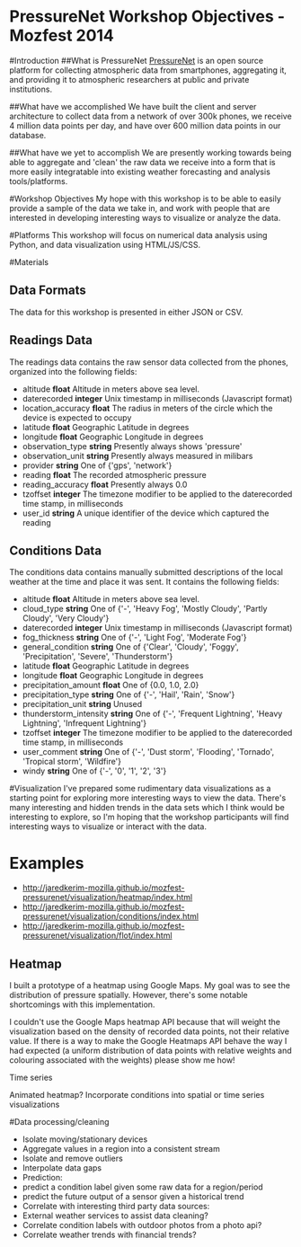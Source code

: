 PressureNet Workshop Objectives - Mozfest 2014
==============================================

#Introduction
##What is PressureNet
[PressureNet](https://pressurenet.io/) is an open source platform for collecting atmospheric data from smartphones,
aggregating it, and providing it to atmospheric researchers at public and private institutions.


##What have we accomplished
We have built the client and server architecture to collect data from a network of over 300k phones,
we receive 4 million data points per day, and have over 600 million data points in our database.

##What have we yet to accomplish
We are presently working towards being able to aggregate and 'clean' the raw data we receive
into a form that is more easily integratable into existing weather forecasting and analysis
tools/platforms.

#Workshop Objectives
My hope with this workshop is to be able to easily provide a sample of the data we take in,
and work with people that are interested in developing interesting ways to visualize or analyze the data.

#Platforms
This workshop will focus on numerical data analysis using Python, and data visualization using
HTML/JS/CSS.

#Materials
## Data Formats
The data for this workshop is presented in either JSON or CSV.

## Readings Data
The readings data contains the raw sensor data collected from the phones, organized into the following fields:

- altitude **float** Altitude in meters above sea level.
- daterecorded **integer** Unix timestamp in milliseconds (Javascript format)
- location_accuracy **float** The radius in meters of the circle which the device is expected to occupy
- latitude **float** Geographic Latitude in degrees
- longitude **float** Geographic Longitude in degrees
- observation_type **string** Presently always shows 'pressure'
- observation_unit **string** Presently always measured in milibars
- provider **string** One of {'gps', 'network'}
- reading **float** The recorded atmospheric pressure
- reading_accuracy **float** Presently always 0.0
- tzoffset **integer** The timezone modifier to be applied to the daterecorded time stamp, in milliseconds
- user_id **string** A unique identifier of the device which captured the reading

## Conditions Data
The conditions data contains manually submitted descriptions of the local weather at the time and place it was sent.
It contains the following fields:

- altitude **float** Altitude in meters above sea level.
- cloud_type **string** One of {'-', 'Heavy Fog', 'Mostly Cloudy', 'Partly Cloudy', 'Very Cloudy'}
- daterecorded **integer** Unix timestamp in milliseconds (Javascript format)
- fog_thickness **string** One of {'-', 'Light Fog', 'Moderate Fog'}
- general_condition **string** One of {'Clear', 'Cloudy', 'Foggy', 'Precipitation', 'Severe', 'Thunderstorm'}
- latitude **float** Geographic Latitude in degrees
- longitude **float** Geographic Longitude in degrees
- precipitation_amount **float** One of {0.0, 1.0, 2.0}
- precipitation_type **string** One of {'-', 'Hail', 'Rain', 'Snow'}
- precipitation_unit **string** Unused
- thunderstorm_intensity **string** One of {'-', 'Frequent Lightning', 'Heavy Lightning', 'Infrequent Lightning'}
- tzoffset **integer** The timezone modifier to be applied to the daterecorded time stamp, in milliseconds
- user_comment **string** One of {'-', 'Dust storm', 'Flooding', 'Tornado', 'Tropical storm', 'Wildfire'} 
- windy **string** One of {'-', '0', '1', '2', '3'}

#Visualization
I've prepared some rudimentary data visualizations as a starting point for exploring more interesting ways to view the data.
There's many interesting and hidden trends in the data sets which I think would be interesting to explore, so I'm hoping
that the workshop participants will find interesting ways to visualize or interact with the data.
 

# Examples

- http://jaredkerim-mozilla.github.io/mozfest-pressurenet/visualization/heatmap/index.html
- http://jaredkerim-mozilla.github.io/mozfest-pressurenet/visualization/conditions/index.html
- http://jaredkerim-mozilla.github.io/mozfest-pressurenet/visualization/flot/index.html

## Heatmap
I built a prototype of a heatmap using Google Maps.  My goal was to see the distribution of pressure spatially.  However,
there's some notable shortcomings with this implementation.  

I couldn't use the Google Maps heatmap API because that will weight the visualization based on the density of recorded data points,
not their relative value.  If there is a way to make the Google Heatmaps API behave the way I had expected (a uniform distribution of data points 
with relative weights and colouring associated with the weights) please show me how!

Time series

Animated heatmap?
Incorporate conditions into spatial or time series visualizations

#Data processing/cleaning
- Isolate moving/stationary devices
- Aggregate values in a region into a consistent stream
- Isolate and remove outliers
- Interpolate data gaps
- Prediction:
- predict a condition label given some raw data for a region/period
- predict the future output of a sensor given a historical trend
- Correlate with interesting third party data sources:
- External weather services to assist data cleaning?
- Correlate condition labels with outdoor photos from a photo api?
- Correlate weather trends with financial trends?


